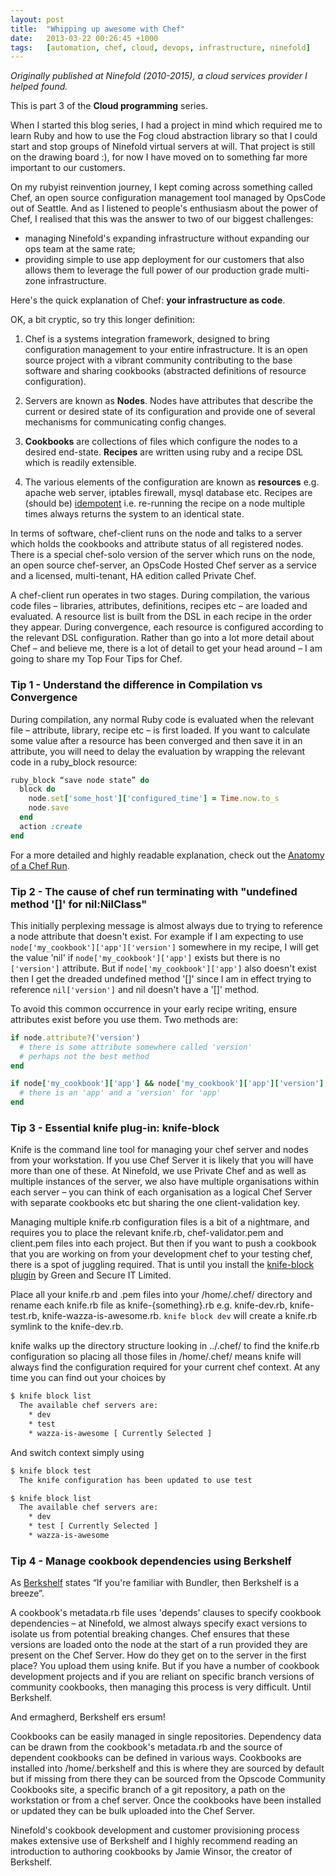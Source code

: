 ```yaml
---
layout: post
title:  "Whipping up awesome with Chef"
date:   2013-03-22 00:26:45 +1000
tags:   [automation, chef, cloud, devops, infrastructure, ninefold]
---
```


*Originally published at Ninefold (2010-2015), a cloud
services provider I helped found.*

This is part 3 of the **Cloud programming** series.

When I started this blog series, I had a project in mind which required
me to learn Ruby and how to use the Fog cloud abstraction library so
that I could start and stop groups of Ninefold virtual servers at will.
That project is still on the drawing board :), for now I have moved on to
something far more important to our customers.

On my rubyist reinvention journey, I kept coming across something called
Chef, an open source configuration management tool managed by OpsCode
out of Seattle.  And as I listened to people's enthusiasm about the
power of Chef, I realised that this was the answer to two of our biggest
challenges:

* managing Ninefold's expanding infrastructure without expanding our ops
  team at the same rate;
* providing simple to use app deployment for our customers that also
  allows them to leverage the full power of our production grade
  multi-zone infrastructure.

Here's the quick explanation of Chef: **your infrastructure as code**.

OK, a bit cryptic, so try this longer definition:

1. Chef is a systems integration framework, designed to bring configuration
management to your entire infrastructure. It is an open source project
with a vibrant community contributing to the base software and sharing
cookbooks (abstracted definitions of resource configuration).

1. Servers are known as **Nodes**. Nodes have attributes that describe the
current or desired state of its configuration and provide one of several
mechanisms for communicating config changes.

1. **Cookbooks** are collections of files which configure the nodes to a
desired end-state. **Recipes** are written using ruby and a recipe DSL which
is readily extensible.

1. The various elements of the configuration are known as **resources** e.g.
apache web server, iptables firewall, mysql database etc.  Recipes are (should be)
[idempotent](https://en.wikipedia.org/wiki/Idempotence#Computer_science_meaning)
i.e. re-running the recipe on a node multiple times always returns the system to
an identical state.

In terms of software, chef-client runs on the node and talks to a server
which holds the cookbooks and attribute status of all registered nodes.
There is a special chef-solo version of the server which runs on the
node, an open source chef-server, an OpsCode Hosted Chef server as a
service and a licensed, multi-tenant, HA edition called Private Chef.

A chef-client run operates in two stages. During compilation, the
various code files – libraries, attributes, definitions, recipes etc –
are loaded and evaluated. A resource list is built from the DSL in each
recipe in the order they appear. During convergence, each resource is
configured according to the relevant DSL configuration.
Rather than go into a lot more detail about Chef – and believe me, there
is a lot of detail to get your head around – I am going to share my Top
Four Tips for Chef.

### Tip 1 - Understand the difference in Compilation vs Convergence

During compilation, any normal Ruby code is evaluated when the relevant
file – attribute, library, recipe etc – is first loaded.  If you want to
calculate some value after a resource has been converged and then save
it in an attribute, you will need to delay the evaluation by wrapping
the relevant code in a ruby_block resource:

```ruby
ruby_block “save node state” do
  block do
    node.set['some_host']['configured_time'] = Time.now.to_s
    node.save
  end
  action :create
end
```

For a more detailed and highly readable explanation, check out the
[Anatomy of a Chef Run](https://docs.chef.io/chef_client.html).

### Tip 2 -  The cause of chef run terminating with "undefined method '[]' for nil:NilClass"

This initially perplexing message is almost always due to trying to
reference a node attribute that doesn't exist. For example if I am
expecting to use `node['my_cookbook']['app']['version']` somewhere in my
recipe, I will get the value 'nil' if `node['my_cookbook']['app']` exists
but there is no `['version']` attribute.  But if
`node['my_cookbook']['app']` also doesn't exist then I get the dreaded
undefined method '[]' since I am in effect trying to reference
`nil['version']` and nil doesn't have a '[]' method.

To avoid this common occurrence in your early recipe writing, ensure
attributes exist before you use them.  Two methods are:

```ruby
if node.attribute?('version')
  # there is some attribute somewhere called 'version'
  # perhaps not the best method
end

if node['my_cookbook']['app'] && node['my_cookbook']['app']['version']
  # there is an 'app' and a 'version' for 'app'
end
```

### Tip 3 -  Essential knife plug-in: knife-block

Knife is the command line tool for managing your chef server and nodes
from your workstation. If you use Chef Server it is likely that you will
have more than one of these.  At Ninefold, we use Private Chef and as
well as multiple instances of the server, we also have multiple
organisations within each server – you can think of each organisation as
a logical Chef Server with separate cookbooks etc but sharing the one
client-validation key.

Managing multiple knife.rb configuration files is a bit of a nightmare,
and requires you to place the relevant knife.rb, chef-validator.pem and
client.pem files into each project. But then if you want to push a
cookbook that you are working on from your development chef to your
testing chef, there is a spot of juggling required. That is until you
install the
[knife-block plugin](https://github.com/knife-block/knife-block)
by Green and Secure IT Limited.

Place all your knife.rb and .pem files into your /home/.chef/ directory
and rename each knife.rb file as knife-{something}.rb e.g. knife-dev.rb,
knife-test.rb, knife-wazza-is-awesome.rb. `knife block dev` will create
a knife.rb symlink to the knife-dev.rb.

knife walks up the directory structure looking in ../.chef/ to find the
knife.rb configuration so placing all those files in /home/.chef/ means
knife will always find the configuration required for your current chef
context.  At any time you can find out your choices by

```bash
$ knife block list
  The available chef servers are:
    * dev
    * test
    * wazza-is-awesome [ Currently Selected ]
```

And switch context simply using

```bash
$ knife block test
  The knife configuration has been updated to use test

$ knife block list
  The available chef servers are:
    * dev
    * test [ Currently Selected ]
    * wazza-is-awesome
```

### Tip 4 -  Manage cookbook dependencies using Berkshelf

As [Berkshelf](http://berkshelf.com) states “If you're familiar with Bundler, then
Berkshelf is a breeze”.

A cookbook's metadata.rb file uses 'depends' clauses to specify cookbook
dependencies – at Ninefold, we almost always specify exact versions to
isolate us from potential breaking changes. Chef ensures that these
versions are loaded onto the node at the start of a run provided they
are present on the Chef Server. How do they get on to the server in the
first place? You upload them using knife.  But if you have a number of
cookbook development projects and if you are reliant on specific branch
versions of community cookbooks, then managing this process is very
difficult. Until Berkshelf.

And ermagherd, Berkshelf ers ersum!

Cookbooks can be easily managed in single repositories. Dependency data
can be drawn from the cookbook's metadata.rb and the source of dependent
cookbooks can be defined in various ways. Cookbooks are installed into
/home/.berkshelf and this is where they are sourced by default but if
missing from there they can be sourced from the Opscode Community
Cookbooks site, a specific branch of a git repository, a path on the
workstation or from a chef server.  Once the cookbooks have been
installed or updated they can be bulk uploaded into the Chef Server.

Ninefold's cookbook development and customer provisioning process makes
extensive use of Berkshelf and I highly recommend reading an
introduction to authoring cookbooks by Jamie Winsor, the creator of
Berkshelf.

